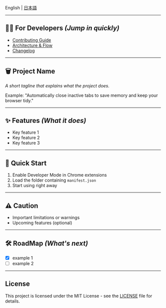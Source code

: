 English | [日本語](docs/lang/README_JA.md)

---

## 👩‍💻 For Developers *(Jump in quickly)*

* [Contributing Guide](docs/CONTRIBUTING.md)
* [Architecture & Flow](docs/ARCHITECTURE.md)
* [Changelog](docs/CHANGELOG.md)

---

## 🗑️ Project Name

*A short tagline that explains what the project does.*

Example: "Automatically close inactive tabs to save memory and keep your browser tidy."

---

## ✨ Features *(What it does)*

* Key feature 1
* Key feature 2
* Key feature 3

---

## 🚀 Quick Start

1. Enable Developer Mode in Chrome extensions
2. Load the folder containing `manifest.json`
3. Start using right away

---

## ⚠️ Caution

* Important limitations or warnings
* Upcoming features (optional)

---

## 🛠️ RoadMap *(What's next)*
- [x] example 1
- [ ] example 2

---

## License
This project is licensed under the MIT License - see the [LICENSE](LICENSE) file for details.
